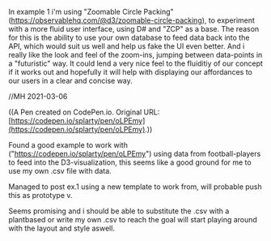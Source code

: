 In example 1 i'm using "Zoomable Circle Packing" (https://observablehq.com/@d3/zoomable-circle-packing), to experiment with a more fluid user interface, using D# and "ZCP" as a base.
The reason for this is the ability to use your own database to feed data back into the API, which would suit us well and help us fake the UI even better.
And i really like the look and feel of the zoom-ins, jumping between data-points in a "futuristic" way.
It could lend a very nice feel to the fluiditiy of our concept if it works out and hopefully it will help with displaying our affordances to our users in a clear and concise way.

//MH 2021-03-06

((A Pen created on CodePen.io. Original URL: [https://codepen.io/splarty/pen/oLPEmy](https://codepen.io/splarty/pen/oLPEmy).))

Found a good example to work with ("https://codepen.io/splarty/pen/oLPEmy") using data from football-players to feed into the D3-visualization, this seems like a good ground for me to use my own .csv file with data.

Managed to post ex.1 using a new template to work from, will probable push this as prototype v.

Seems promising and i should be able to substitute the .csv with a plantbased or write my own .csv to reach the goal
will start playing around with the layout and style aswell.

